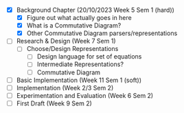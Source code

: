 - [x] Background Chapter (20/10/2023 Week 5 Sem 1 (hard))
	- [x] Figure out what actually goes in here
	- [x] What is a Commutative Diagram?
	- [x] Other Commutative Diagram parsers/representations
- [ ] Research & Design (Week 7 Sem 1)
	- [ ] Choose/Design Representations
		- [ ] Design language for set of equations
		- [ ] Intermediate Representations?
		- [ ] Commutative Diagram
- [ ] Basic Implementation (Week 11 Sem 1 (soft))
- [ ] Implementation (Week 2/3 Sem 2)
- [ ] Experimentation and Evaluation (Week 6 Sem 2)
- [ ] First Draft (Week 9 Sem 2)